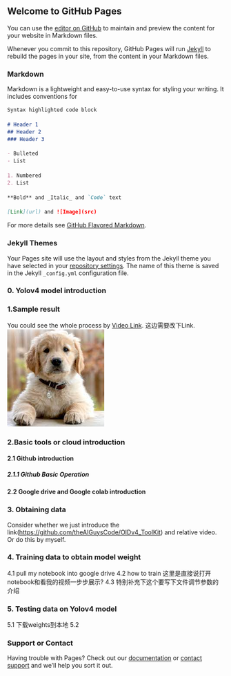 ## Welcome to GitHub Pages

You can use the [editor on GitHub](https://github.com/qianyisun/Yolov4_guideline.GitHub.io/edit/gh-pages/index.md) to maintain and preview the content for your website in Markdown files.

Whenever you commit to this repository, GitHub Pages will run [Jekyll](https://jekyllrb.com/) to rebuild the pages in your site, from the content in your Markdown files.

### Markdown

Markdown is a lightweight and easy-to-use syntax for styling your writing. It includes conventions for

```markdown
Syntax highlighted code block

# Header 1
## Header 2
### Header 3

- Bulleted
- List

1. Numbered
2. List

**Bold** and _Italic_ and `Code` text

[Link](url) and ![Image](src)
```

For more details see [GitHub Flavored Markdown](https://guides.github.com/features/mastering-markdown/).

### Jekyll Themes

Your Pages site will use the layout and styles from the Jekyll theme you have selected in your [repository settings](https://github.com/qianyisun/Yolov4_guideline.GitHub.io/settings). The name of this theme is saved in the Jekyll `_config.yml` configuration file.

### 0. Yolov4 model introduction

### 1.Sample result

You could see the whole process by [Video Link](https://guides.github.com/features/mastering-markdown/). 这边需要改下Link.<br>
![Image](image/dog.jpg)<br>

### 2.Basic tools or cloud introduction
#### 2.1 Github introduction
##### 2.1.1 Github Basic Operation


#### 2.2 Google drive and Google colab introduction


### 3. Obtaining data
Consider whether we just introduce the link(https://github.com/theAIGuysCode/OIDv4_ToolKit) and relative video. Or do this by myself.

### 4. Training data to obtain model weight
4.1 pull my notebook into google drive
4.2 how to train 这里是直接说打开notebook和看我的视频一步步展示?
4.3 特别补充下这个要写下文件调节参数的介绍

### 5. Testing data on Yolov4 model
5.1 下载weights到本地
5.2 












### Support or Contact

Having trouble with Pages? Check out our [documentation](https://docs.github.com/categories/github-pages-basics/) or [contact support](https://support.github.com/contact) and we’ll help you sort it out.
